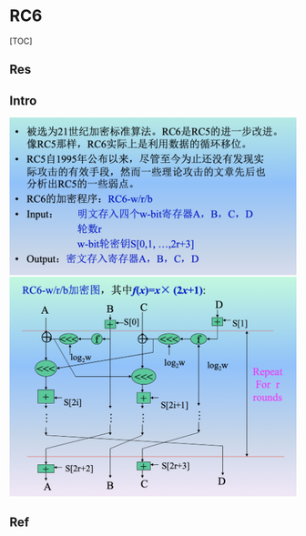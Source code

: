 # RC6

[TOC]



## Res


## Intro
![](../../../../../../../../Assets/Pics/Screenshot%202023-04-12%20at%204.19.38%20PM.png)
![](../../../../../../../../Assets/Pics/Screenshot%202023-04-12%20at%204.19.48%20PM.png)



## Ref


